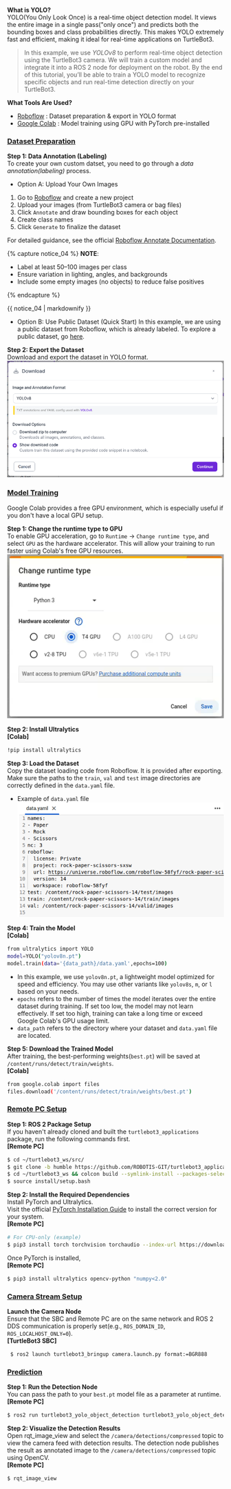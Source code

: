 
**What is YOLO?**  
YOLO(You Only Look Once) is a real-time object detection model. It views the entire image in a single pass("only once") and predicts both the bounding boxes and class probabilities directly. This makes YOLO extremely fast and efficient, making it ideal for real-time applications on TurtleBot3.  
> In this example, we use *YOLOv8* to perform real-time object detection using the TurtleBot3 camera. We will train a custom model and integrate it into a ROS 2 node for deployment on the robot. By the end of this tutorial, you’ll be able to train a YOLO model to recognize specific objects and run real-time detection directly on your TurtleBot3.   

**What Tools Are Used?**
- [Roboflow](https://roboflow.com/) : Dataset preparation & export in YOLO format
- [Google Colab](https://colab.google/) : Model training using GPU with PyTorch pre-installed

### [**Dataset Preparation**](#dataset-preparation)

**Step 1: Data Annotation (Labeling)**  
To create your own custom datset, you need to go through a *data annotation(labeling)* process. 
- Option A: Upload Your Own Images  
1. Go to [Roboflow](https://roboflow.com/) and create a new project  
2. Upload your images (from TurtleBot3 camera or bag files)
3. Click `Annotate` and draw bounding boxes for each object  
3. Create class names  
4. Click `Generate` to finalize the dataset  

For detailed guidance, see the official [Roboflow Annotate Documentation](https://docs.roboflow.com/annotate/use-roboflow-annotate).

{% capture notice_04 %}
**NOTE**:
- Label at least 50–100 images per class
- Ensure variation in lighting, angles, and backgrounds
- Include some empty images (no objects) to reduce false positives    

{% endcapture %}
<div class="notice--info">{{ notice_04 | markdownify }}</div>

- Option B: Use Public Dataset (Quick Start)
In this example, we are using a public dataset from Roboflow, which is already labeled. To explore a public dataset, go [here](https://universe.roboflow.com/).

**Step 2: Export the Dataset**  
Download and export the dataset in YOLO format.  
![](/assets/images/platform/turtlebot3/basic_examples/yolo_object_detection/download_dataset.png) 

### [**Model Training**](#model-training)
Google Colab provides a free GPU environment, which is especially useful if you don't have a local GPU setup.  

**Step 1: Change the runtime type to GPU**  
To enable GPU acceleration, go to `Runtime` → `Change runtime type`, and select `GPU` as the hardware accelerator. This will allow your training to run faster using Colab's free GPU resources.  
![](/assets/images/platform/turtlebot3/basic_examples/yolo_object_detection/colab_gpu.png) 

**Step 2: Install Ultralytics**  
**[Colab]**  
```bash
!pip install ultralytics
```  

**Step 3: Load the Dataset**  
Copy the dataset loading code from Roboflow. It is provided after exporting. Make sure the paths to the `train`, `val` and `test` image directories are correctly defined in the `data.yaml` file.  
- Example of `data.yaml` file  
![](/assets/images/platform/turtlebot3/basic_examples/yolo_object_detection/yaml.png) 

**Step 4: Train the Model**  
**[Colab]**  
```bash
from ultralytics import YOLO
model=YOLO("yolov8n.pt")
model.train(data='{data_path}/data.yaml',epochs=100)
```  
- In this example, we use `yolov8n.pt`, a lightweight model optimized for speed and efficiency. You may use other variants like `yolov8s`, `m`, or `l` based on your needs.  
- `epochs` refers to the number of times the model iterates over the entire dataset during training. If set too low, the model may not learn effectively. If set too high, training can take a long time or exceed Google Colab's GPU usage limit.  
- `data_path` refers to the directory where your dataset and `data.yaml` file are located.  

**Step 5: Download the Trained Model**  
After training, the best-performing weights(`best.pt`) will be saved at `/content/runs/detect/train/weights`.  
**[Colab]**  
```bash
from google.colab import files
files.download('/content/runs/detect/train/weights/best.pt')
```  

### [**Remote PC Setup**](#remote-pc-setup)  

**Step 1: ROS 2 Package Setup**  
If you haven't already cloned and built the `turtlebot3_applications` package, run the following commands first.  
**[Remote PC]**  
```bash
$ cd ~/turtlebot3_ws/src/
$ git clone -b humble https://github.com/ROBOTIS-GIT/turtlebot3_applications.git
$ cd ~/turtlebot3_ws && colcon build --symlink-install --packages-select turtlebot3_yolo_object_detection
$ source install/setup.bash
``` 

**Step 2: Install the Required Dependencies**  
Install PyTorch and Ultralytics.  
Visit the official [PyTorch Installation Guide](https://pytorch.org/get-started/locally/) to install the correct version for your system.  
**[Remote PC]**  
```bash
# For CPU-only (example)
$ pip3 install torch torchvision torchaudio --index-url https://download.pytorch.org/whl/cpu
```  
Once PyTorch is installed,  
**[Remote PC]**  
```bash
$ pip3 install ultralytics opencv-python "numpy<2.0"
```  

### [**Camera Stream Setup**](#camera-stream-setup)  

**Launch the Camera Node**  
Ensure that the SBC and Remote PC are on the same network and ROS 2 DDS communication is properly set(e.g., `ROS_DOMAIN_ID`, `ROS_LOCALHOST_ONLY=0`).  
**[TurtleBot3 SBC]**  
```bash
 $ ros2 launch turtlebot3_bringup camera.launch.py format:=BGR888
 ``` 

### [**Prediction**](#prediction)  

**Step 1: Run the Detection Node**  
You can pass the path to your `best.pt` model file as a parameter at runtime.
**[Remote PC]**  
```bash
$ ros2 run turtlebot3_yolo_object_detection turtlebot3_yolo_object_detection --ros-args -p model_path:=<path_to_best.pt>
``` 

**Step 2: Visualize the Detection Results**  
Open rqt_image_view and select the `/camera/detections/compressed` topic to view the camera feed with detection results. The detection node publishes the result as annotated image to the `/camera/detections/compressed` topic using OpenCV.  
**[Remote PC]**  
```bash
$ rqt_image_view
``` 
